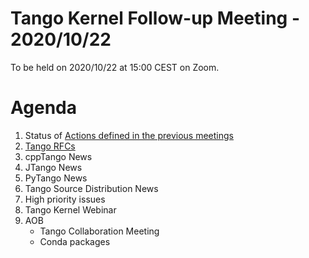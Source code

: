 # Tango Kernel Follow-up Meeting - 2020/10/22

To be held on 2020/10/22 at 15:00 CEST on Zoom.

# Agenda
 
 1. Status of [Actions defined in the previous meetings](https://github.com/tango-controls/tango-kernel-followup/blob/master/2020/2020-10-08/Minutes.md#summary-of-remaining-actions)
 2. [Tango RFCs](https://github.com/tango-controls/rfc/wiki/Meeting-2020-10-22)
 3. cppTango News
 4. JTango News
 5. PyTango News
 6. Tango Source Distribution News
 7. High priority issues
 8. Tango Kernel Webinar
 9. AOB
     - Tango Collaboration Meeting
     - Conda packages
